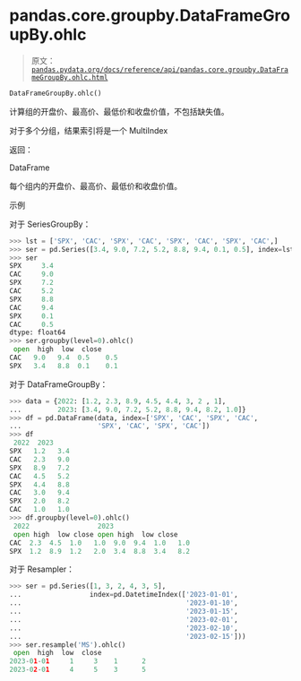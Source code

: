 # pandas.core.groupby.DataFrameGroupBy.ohlc

> 原文：[`pandas.pydata.org/docs/reference/api/pandas.core.groupby.DataFrameGroupBy.ohlc.html`](https://pandas.pydata.org/docs/reference/api/pandas.core.groupby.DataFrameGroupBy.ohlc.html)

```py
DataFrameGroupBy.ohlc()
```

计算组的开盘价、最高价、最低价和收盘价值，不包括缺失值。

对于多个分组，结果索引将是一个 MultiIndex

返回：

DataFrame

每个组内的开盘价、最高价、最低价和收盘价值。

示例

对于 SeriesGroupBy：

```py
>>> lst = ['SPX', 'CAC', 'SPX', 'CAC', 'SPX', 'CAC', 'SPX', 'CAC',]
>>> ser = pd.Series([3.4, 9.0, 7.2, 5.2, 8.8, 9.4, 0.1, 0.5], index=lst)
>>> ser
SPX     3.4
CAC     9.0
SPX     7.2
CAC     5.2
SPX     8.8
CAC     9.4
SPX     0.1
CAC     0.5
dtype: float64
>>> ser.groupby(level=0).ohlc()
 open  high  low  close
CAC   9.0   9.4  0.5    0.5
SPX   3.4   8.8  0.1    0.1 
```

对于 DataFrameGroupBy：

```py
>>> data = {2022: [1.2, 2.3, 8.9, 4.5, 4.4, 3, 2 , 1],
...         2023: [3.4, 9.0, 7.2, 5.2, 8.8, 9.4, 8.2, 1.0]}
>>> df = pd.DataFrame(data, index=['SPX', 'CAC', 'SPX', 'CAC',
...                   'SPX', 'CAC', 'SPX', 'CAC'])
>>> df
 2022  2023
SPX   1.2   3.4
CAC   2.3   9.0
SPX   8.9   7.2
CAC   4.5   5.2
SPX   4.4   8.8
CAC   3.0   9.4
SPX   2.0   8.2
CAC   1.0   1.0
>>> df.groupby(level=0).ohlc()
 2022                 2023
 open high  low close open high  low close
CAC  2.3  4.5  1.0   1.0  9.0  9.4  1.0   1.0
SPX  1.2  8.9  1.2   2.0  3.4  8.8  3.4   8.2 
```

对于 Resampler：

```py
>>> ser = pd.Series([1, 3, 2, 4, 3, 5],
...                 index=pd.DatetimeIndex(['2023-01-01',
...                                         '2023-01-10',
...                                         '2023-01-15',
...                                         '2023-02-01',
...                                         '2023-02-10',
...                                         '2023-02-15']))
>>> ser.resample('MS').ohlc()
 open  high  low  close
2023-01-01     1     3    1      2
2023-02-01     4     5    3      5 
```
